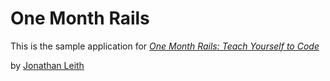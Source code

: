# One Month Rails

This is the sample application for 
[*One Month Rails: Teach Yourself to Code*](http://onemonthrails.com)

by [Jonathan Leith](http://jonathanandmarcella.com)
